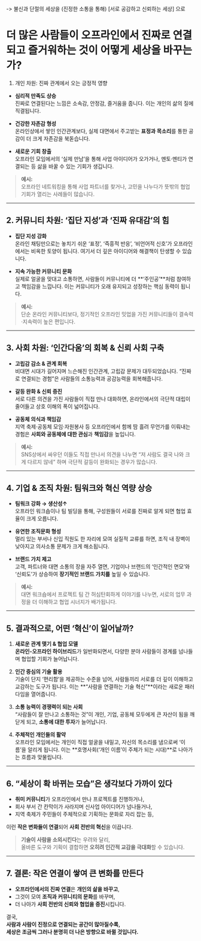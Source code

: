 
-> 불신과 단절의 세상을 (진정한 소통을 통해) [서로 공감하고 신뢰하는 세상] 으로


# **더 많은 사람들이 오프라인에서 진짜로 연결되고 즐거워하는 것이 어떻게 세상을 바꾸는가?**





1. 개인 차원: 진짜 관계에서 오는 긍정적 영향

- **심리적 만족도 상승**  
  진짜로 연결된다는 느낌은 소속감, 안정감, 즐거움을 줍니다. 이는 개인의 삶의 질에 직결됩니다.

- **건강한 자존감 형성**  
  온라인상에서 쌓인 인간관계보다, 실제 대면에서 주고받는 **표정과 목소리**를 통한 공감이 더 크게 자존감을 북돋습니다.

- **새로운 기회 창출**  
  오프라인 모임에서의 ‘실제 만남’을 통해 사업 아이디어가 오가거나, 멘토·멘티가 연결되는 등 삶을 바꿀 수 있는 기회가 생깁니다.

> **예시:**  
> 오프라인 네트워킹을 통해 사업 파트너를 찾거나, 고민을 나누다가 뜻밖의 협업 기회가 열리는 사례들이 많습니다.

---

## 2. 커뮤니티 차원: ‘집단 지성’과 ‘진짜 유대감’의 힘

- **집단 지성 강화**  
  온라인 채팅만으로는 놓치기 쉬운 ‘표정’, ‘즉흥적 반응’, ‘비언어적 신호’가 오프라인에서는 비옥한 토양이 됩니다. 여기서 더 깊은 아이디어와 해결책이 탄생할 수 있습니다.

- **지속 가능한 커뮤니티 문화**  
  실제로 얼굴을 맞대고 소통하면, 사람들이 커뮤니티에 더 **‘주인공’**처럼 참여하고 책임감을 느낍니다. 이는 커뮤니티가 오래 유지되고 성장하는 핵심 동력이 됩니다.

> **예시:**  
> 단순 온라인 커뮤니티보다, 정기적인 오프라인 밋업을 가진 커뮤니티들이 결속력·지속력이 높은 편입니다.

---

## 3. 사회 차원: ‘인간다움’의 회복 & 신뢰 사회 구축

- **고립감 감소 & 관계 회복**  
  비대면 시대가 길어지며 느슨해진 인간관계, 고립감 문제가 대두되었습니다. “진짜로 연결되는 경험”은 사람들의 소통능력과 공감능력을 회복해줍니다.

- **갈등 완화 & 신뢰 증진**  
  서로 다른 의견을 가진 사람들이 직접 만나 대화하면, 온라인에서의 극단적 대립이 줄어들고 상호 이해의 폭이 넓어집니다.

- **공동체 의식과 책임감**  
  지역 축제·공동체 모임·자원봉사 등 오프라인에서 함께 땀 흘려 무언가를 이뤄내는 경험은 **사회와 공동체에 대한 관심**과 **책임감**을 높입니다.

> **예시:**  
> SNS상에서 싸우던 이들도 직접 만나서 의견을 나누면 “저 사람도 결국 나와 크게 다르지 않네” 하며 극단적 갈등이 완화되는 경우가 많습니다.

---

## 4. 기업 & 조직 차원: 팀워크와 혁신 역량 상승

- **팀워크 강화 → 생산성↑**  
  오프라인 워크숍이나 팀 빌딩을 통해, 구성원들이 서로를 진짜로 알게 되면 협업 효율이 크게 오릅니다.

- **유연한 조직문화 형성**  
  멀리 있는 부서나 신입 직원도 한 자리에 모여 실질적 교류를 하면, 조직 내 장벽이 낮아지고 의사소통 문제가 크게 해소됩니다.

- **브랜드 가치 제고**  
  고객, 파트너와 대면 소통의 장을 자주 열면, 기업이나 브랜드의 ‘인간적인 면모’와 ‘신뢰도’가 상승하여 **장기적인 브랜드 가치를** 높일 수 있습니다.

> **예시:**  
> 대면 워크숍에서 프로젝트 팀 간 허심탄회하게 이야기를 나누면, 서로의 업무 과정을 더 이해하고 협업 시너지가 배가됩니다.

---

## 5. 결과적으로, 어떤 ‘혁신’이 일어날까?

1. **새로운 관계 맺기 & 협업 모델**  
   **온라인-오프라인 하이브리드**가 일반화되면서, 다양한 분야 사람들이 경계를 넘나들며 협업할 기회가 늘어납니다.

2. **인간 중심의 기술 활용**  
   기술이 단지 ‘편리함’을 제공하는 수준을 넘어, 사람들끼리 서로를 더 깊이 이해하고 교감하는 도구가 됩니다. 이는 **“사람을 연결하는 기술 혁신”**이라는 새로운 패러다임을 열어줍니다.

3. **소통 능력이 경쟁력이 되는 사회**  
   “사람들이 잘 만나고 소통하는 것”이 개인, 기업, 공동체 모두에게 큰 자산이 됨을 깨닫게 되고, **소통에 대한 투자**가 늘어납니다.

4. **주체적인 개인들의 활약**  
   오프라인 모임에서는 개인이 직접 얼굴을 내밀고, 자신의 목소리를 냄으로써 ‘이름’을 알리게 됩니다. 이는 **호명사회(‘개인 이름’이 주체가 되는 시대)**로 나아가는 흐름과 맞물립니다.

---

## 6. “세상이 확 바뀌는 모습”은 생각보다 가까이 있다

- **취미 커뮤니티**가 오프라인에서 만나 프로젝트를 진행하거나,  
- 회사 부서 간 칸막이가 사라지며 신사업 아이디어가 넘나들거나,  
- 지역 축제가 주민들이 주체적으로 기획하는 문화로 자리 잡는 등,  

이런 **작은 변화들이 연결**되어 **사회 전반의 혁신**을 이끕니다.

> **기술이 사람을 소외시킨다**는 우려와 달리,  
> 올바른 도구와 기획이 결합하면 **오히려 인간적 교감을 극대화**할 수 있습니다.

---

## 7. 결론: 작은 연결이 쌓여 큰 변화를 만든다

- **오프라인에서의 진짜 연결**은 **개인의 삶을 바꾸고**,  
- 그것이 모여 **조직과 커뮤니티의 문화**를 바꾸며,  
- 더 나아가 **사회 전반의 신뢰와 협업을 증진**시킵니다.

결국,  
**사람과 사람이 진정으로 연결되는 공간이 많아질수록,  
세상은 조금씩 그러나 분명히 더 나은 방향으로 바뀔 것입니다.**